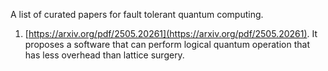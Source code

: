 A list of curated papers for fault tolerant quantum computing.
1. [https://arxiv.org/pdf/2505.20261](https://arxiv.org/pdf/2505.20261). It proposes a software that can perform logical quantum operation that has less overhead than lattice surgery.
